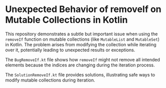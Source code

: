# Unexpected Behavior of removeIf on Mutable Collections in Kotlin

This repository demonstrates a subtle but important issue when using the `removeIf` function on mutable collections (like `MutableList` and `MutableSet`) in Kotlin.  The problem arises from modifying the collection while iterating over it, potentially leading to unexpected results or exceptions.

The `BugRemoveIf.kt` file shows how `removeIf` might not remove all intended elements because the indices are changing during the iteration process.

The `SolutionRemoveIf.kt` file provides solutions, illustrating safe ways to modify mutable collections during iteration.